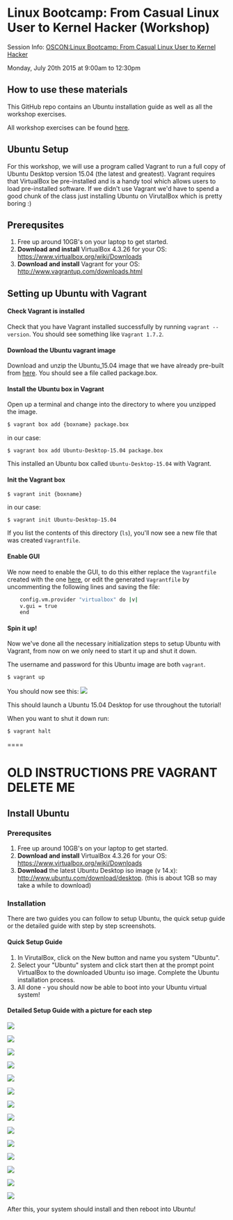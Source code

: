 # Linux Bootcamp: From Casual Linux User to Kernel Hacker (Workshop)

Session Info:
[OSCON:Linux Bootcamp: From Casual Linux User to Kernel Hacker](http://www.oscon.com/open-source-2015/public/schedule/detail/41300)

Monday, July 20th 2015 at 9:00am to 12:30pm

## How to use these materials
This GitHub repo contains an Ubuntu installation guide as well as all the workshop exercises.

All workshop exercises can be found [here](workshop).

## Ubuntu Setup
For this workshop, we will use a program called Vagrant to run a full copy of Ubuntu Desktop version 15.04 (the latest and greatest). Vagrant requires that VirtualBox be pre-installed and is a handy tool which allows users to load pre-installed software. If we didn't use Vagrant we'd have to spend a good chunk of the class just installing Ubuntu on VirutalBox which is pretty boring :)

## Prerequsites
1. Free up around 10GB's on your laptop to get started.
1. **Download and install** VirtualBox 4.3.26 for your OS: https://www.virtualbox.org/wiki/Downloads
1. **Download and install** Vagrant for your OS: http://www.vagrantup.com/downloads.html

## Setting up Ubuntu with Vagrant

#### Check Vagrant is installed
Check that you have Vagrant installed successfully by running `vagrant --version`. You should see something like `Vagrant 1.7.2`.

#### Download the Ubuntu vagrant image
Download and unzip the Ubuntu_15.04 image that we have already pre-built from [here](https://www.dropbox.com/s/b1zqdjyka9udkfv/package.box.zip?dl=0).
You should see a file called package.box.

#### Install the Ubuntu box in Vagrant
Open up a terminal and change into the directory to where you unzipped the image.

```bash
$ vagrant box add {boxname} package.box
```
in our case:
```
$ vagrant box add Ubuntu-Desktop-15.04 package.box
```
This installed an Ubuntu box called `Ubuntu-Desktop-15.04` with Vagrant.

#### Init the Vagrant box
```
$ vagrant init {boxname}
```
in our case:
```
$ vagrant init Ubuntu-Desktop-15.04
```
If you list the contents of this directory (`ls`), you'll now see a new file that was created `Vagrantfile`.

#### Enable GUI
We now need to enable the GUI, to do this either replace the `Vagrantfile` created with the one [here](https://raw.githubusercontent.com/GeorgiCodes/linux_bootcamp/master/downloads/vagrant_ubuntu_image/Vagrantfile), or edit the generated `Vagrantfile` by uncommenting the following lines and saving the file:

```bash
    config.vm.provider "virtualbox" do |v|
    v.gui = true
    end
```

#### Spin it up!
Now we've done all the necessary initialization steps to setup Ubuntu with Vagrant, from now on we only need to start it up and shut it down.

The username and password for this Ubuntu image are both `vagrant`.

```bash
$ vagrant up
```
You should now see this:
![](images/Vagrant_Ubuntu_Box.png)

This should launch a Ubuntu 15.04 Desktop for use throughout the tutorial!

When you want to shut it down run:
```bash
$ vagrant halt
```



====
# OLD INSTRUCTIONS PRE VAGRANT DELETE ME
## Install Ubuntu

### Prerequsites
1. Free up around 10GB's on your laptop to get started.
1. **Download and install** VirtualBox 4.3.26 for your OS: https://www.virtualbox.org/wiki/Downloads
1. **Download** the latest Ubuntu Desktop iso image (v 14.x): http://www.ubuntu.com/download/desktop. (this is about 1GB so may take a while to download)

### Installation
There are two guides you can follow to setup Ubuntu, the quick setup guide or the detailed guide with step by step screenshots.

#### Quick Setup Guide
1. In VirutalBox, click on the New button and name you system "Ubuntu".
1. Select your "Ubuntu" system and click start then at the prompt point VirtualBox to the downloaded Ubuntu iso image.
Complete the Ubuntu installation process.
1. All done - you should now be able to boot into your Ubuntu virtual system!

#### Detailed Setup Guide with a picture for each step
![](images/1.png)

![](images/2.png)

![](images/3.png)

![](images/4.png)

![](images/5.png)

![](images/6.png)

![](images/7.png)

![](images/8.png)

![](images/9.png)

![](images/10.png)

![](images/11.png)

![](images/12.png)

![](images/13.png)

![](images/14.png)

After this, your system should install and then reboot into Ubuntu!
